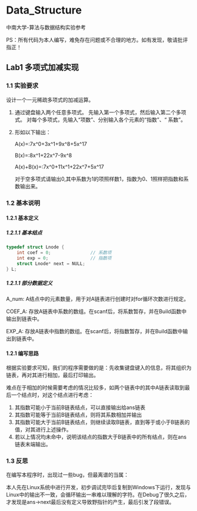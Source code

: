 # Data_Structure

中南大学-算法与数据结构实验参考

PS：所有代码为本人编写，难免存在问题或不合理的地方。如有发现，敬请批评指正！

## Lab1 多项式加减实现

### 1.1 实验要求

设计一个一元稀疏多项式的加减运算。

1. 通过键盘输入两个任意多项式。
   	先输入第一个多项式，然后输入第二个多项式。
   	对每个多项式，先输入“项数”、分别输入各个元素的“指数”、“ 系数”。

2. 形如以下输出：

   A(x)=:7x^0+3x^1+9x^8+5x^17

   B(x)=:8x^1+22x^7-9x^8

   A(x)+B(x)=:7x^0+11x^1+22x^7+5x^17

   对于空多项式请输出0,其中系数为1的项照样数1，指数为0、1照样把指数和系数输出来。

 ### 1.2 基本说明

#### 1.2.1 基本定义

##### 1.2.1.1 基本结点

```c
typedef struct Lnode {
    int coef = 0;				// 系数项
    int exp = 0;				// 指数项
    struct Lnode* next = NULL;
} L;
```

##### 1.2.1.1 部分数据定义

A_num: A结点中的元素数量，用于对A链表进行创建时对for循环次数进行规定。

COEF_A: 存放A链表中系数的数组。在scanf后，将系数暂存，并在Build函数中输出到链表中。

EXP_A: 存放A链表中指数的数组。在scanf后，将指数暂存，并在Build函数中输出到链表中。

 #### 1.2.1 编写思路

根据实验要求可知，我们的程序需要做的是：先收集键盘键入的信息，将其组织为链表，再对其进行相加，最后打印输出。

难点在于相加的时候需要考虑的情况比较多，如两个链表中的其中A链表读取到最后一个结点时，对这个结点进行考虑：

1. 其指数可能小于当前B链表结点，可以直接输出给ans链表
2. 其指数可能等于当前B链表结点，则将其系数相加并输出
3. 其指数可能大于当前B链表结点，则继续读取B链表，直到等于或小于B链表的值，对其进行上述操作。
4. 若以上情况均未命中，说明该结点的指数大于B链表中的所有结点，则在ans链表末端输出。

### 1.3 反思

在编写本程序时，出现过一些bug，但最离谱的当属：

本人先在Linux系统中进行开发，初步调试完毕后复制到Windows下运行，发现与Linux中的输出不一致，会循环输出一串难以理解的字符。在Debug了很久之后，才发现是ans->next最后没有定义导致野指针的产生，最后引发了段错误。
